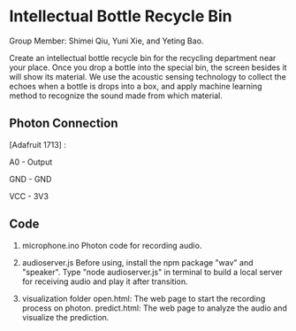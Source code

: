# Intellectual Bottle Recycle Bin
Group Member: Shimei Qiu, Yuni Xie, and Yeting Bao.

Create an intellectual bottle recycle bin for the recycling department near your place. Once you drop a bottle into the special bin, the screen besides it will show its material. 
We use the acoustic sensing technology to collect the echoes when a bottle is drops into a box, and apply machine learning method to recognize the sound made from which material.

## Photon Connection
[Adafruit 1713] :

A0 - Output

GND - GND

VCC - 3V3

## Code
1. microphone.ino
Photon code for recording audio.

2. audioserver.js
Before using, install the npm package "wav" and "speaker".
Type "node audioserver.js" in terminal to build a local server for receiving audio and play it after transition.

3. visualization folder
open.html: The web page to start the recording process on photon.
predict.html: The web page to analyze the audio and visualize the prediction.
